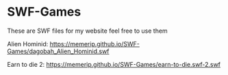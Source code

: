 # SWF-Games
These are SWF files for my website feel free to use them

Alien Hominid: https://memerip.github.io/SWF-Games/dagobah_Alien_Hominid.swf

Earn to die 2: https://memerip.github.io/SWF-Games/earn-to-die.swf-2.swf
